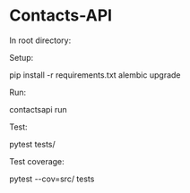 # Contacts-API

In root directory:

Setup:

pip install -r requirements.txt
alembic upgrade

Run:

contactsapi run

Test:

pytest tests/

Test coverage:

pytest --cov=src/ tests